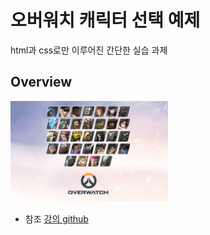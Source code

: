 # 오버워치 캐릭터 선택 예제

html과 css로만 이루어진 간단한 실습 과제

## Overview

<img src="./overview.png" width="50%" height="50%" alt="Overview" />

- 참조 [강의 github](https://github.com/ParkYoungWoong/overwatch-hero-selector-vanilla)
